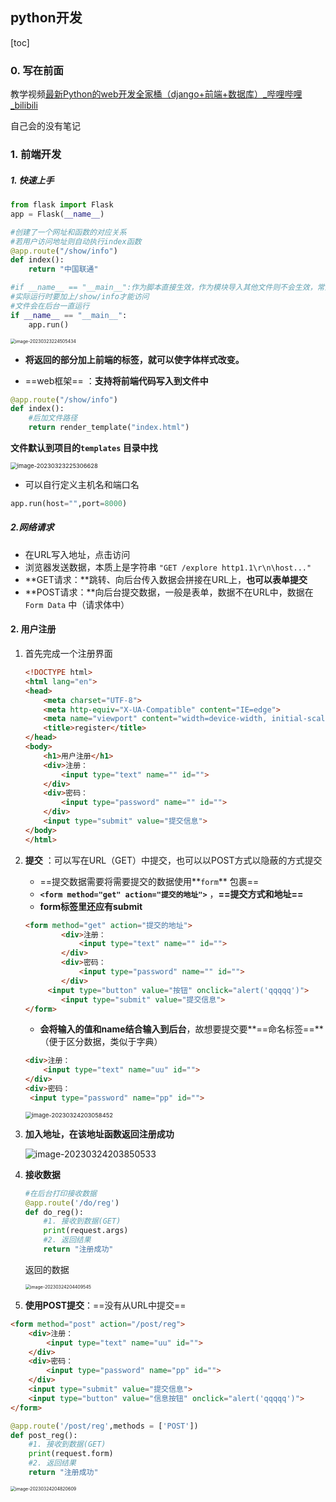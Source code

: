 ## python开发

[toc]

### 0. 写在前面

教学视频[最新Python的web开发全家桶（django+前端+数据库）_哔哩哔哩_bilibili](https://www.bilibili.com/video/BV1rT4y1v7uQ/?spm_id_from=333.999.0.0&vd_source=f81f71e09eb1ed647995c0e3176fa3ed)

自己会的没有笔记

### 1. 前端开发

##### 1. 快速上手

```python
from flask import Flask
app = Flask(__name__)

#创建了一个网址和函数的对应关系
#若用户访问地址则自动执行index函数
@app.route("/show/info")
def index():
    return "中国联通"

#if __name__ == "__main__":作为脚本直接生效，作为模块导入其他文件则不会生效，常测试使用
#实际运行时要加上/show/info才能访问
#文件会在后台一直运行
if __name__ == "__main__":
    app.run()
```

<img src="C:\Users\13459\AppData\Roaming\Typora\typora-user-images\image-20230323224505434.png" alt="image-20230323224505434" style="zoom:50%;" />

- **将返回的部分加上前端的标签，就可以使字体样式改变。**

- ==web框架== ：**支持将前端代码写入到文件中**

```python
@app.route("/show/info")
def index():
    #后加文件路径
    return render_template("index.html")
```

**文件默认到项目的`templates` 目录中找**

<img src="C:\Users\13459\AppData\Roaming\Typora\typora-user-images\image-20230323225306628.png" alt="image-20230323225306628" style="zoom:67%;" />

- 可以自行定义主机名和端口名


```python
app.run(host="",port=8000)
```



##### 2.网络请求

- 在URL写入地址，点击访问
- 浏览器发送数据，本质上是字符串 `"GET /explore http1.1\r\n\host..."` 
- **GET请求：**跳转、向后台传入数据会拼接在URL上，**也可以表单提交** 
- **POST请求：**向后台提交数据，一般是表单，数据不在URL中，数据在`Form Data` 中（请求体中）



#### 2. 用户注册

1. 首先完成一个注册界面

   ```html
   <!DOCTYPE html>
   <html lang="en">
   <head>
       <meta charset="UTF-8">
       <meta http-equiv="X-UA-Compatible" content="IE=edge">
       <meta name="viewport" content="width=device-width, initial-scale=1.0">
       <title>register</title>
   </head>
   <body>
       <h1>用户注册</h1>
       <div>注册：
           <input type="text" name="" id="">
       </div>
       <div>密码：
           <input type="password" name="" id="">
       </div>
       <input type="submit" value="提交信息">
   </body>
   </html>
   ```

2. **提交** ：可以写在URL（GET）中提交，也可以以POST方式以隐蔽的方式提交

   - ==提交数据需要将需要提交的数据使用**`form`** 包裹==
   - **`<form method="get" action="提交的地址">`** ，**==提交方式和地址==** 
   - **form标签里还应有submit** 

   ```html
   <form method="get" action="提交的地址">
           <div>注册：
               <input type="text" name="" id="">
           </div>
           <div>密码：
               <input type="password" name="" id="">
           </div>
       	<input type="button" value="按钮" onclick="alert('qqqqq')">
           <input type="submit" value="提交信息">
   </form>
   ```

   - **会将输入的值和name结合输入到后台**，故想要提交要**==命名标签==** （便于区分数据，类似于字典）

   ```html
   <div>注册：
       <input type="text" name="uu" id="">
   </div>
   <div>密码：
   	<input type="password" name="pp" id="">
   ```

   <img src="C:\Users\13459\AppData\Roaming\Typora\typora-user-images\image-20230324203058452.png" alt="image-20230324203058452" style="zoom: 67%;" />



3. **加入地址，在该地址函数返回注册成功**

   ![image-20230324203850533](C:\Users\13459\AppData\Roaming\Typora\typora-user-images\image-20230324203850533.png)

4. **接收数据** 

   ```python
   #在后台打印接收数据
   @app.route('/do/reg')
   def do_reg():
       #1. 接收到数据(GET)
       print(request.args)
       #2. 返回结果
       return "注册成功"
   ```

   返回的数据

   <img src="C:\Users\13459\AppData\Roaming\Typora\typora-user-images\image-20230324204409545.png" alt="image-20230324204409545" style="zoom: 50%;" />



5. **使用POST提交**：==没有从URL中提交== 

```html
<form method="post" action="/post/reg">
    <div>注册：
    	<input type="text" name="uu" id="">
    </div>
    <div>密码：
    	<input type="password" name="pp" id="">
    </div>
    <input type="submit" value="提交信息">
    <input type="button" value="信息按钮" onclick="alert('qqqqq')">
</form>
```

```python
@app.route('/post/reg',methods = ['POST'])
def post_reg():
    #1. 接收到数据(GET)
    print(request.form)
    #2. 返回结果
    return "注册成功"
```

<img src="C:\Users\13459\AppData\Roaming\Typora\typora-user-images\image-20230324204820609.png" alt="image-20230324204820609" style="zoom:50%;" />
